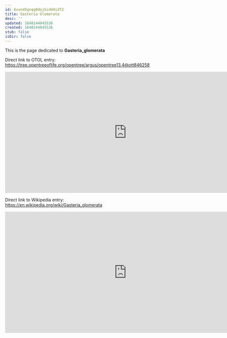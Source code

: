 ```yaml
---
id: 6vund5qnqq0dojkidd4idf2
title: Gasteria Glomerata
desc: ''
updated: 1648144045536
created: 1648144045536
stub: false
isDir: false
---
```

This is the page dedicated to **Gasteria_glomerata**


Direct link to OTOL entry: https://tree.opentreeoflife.org/opentree/argus/opentree13.4@ott846258



<html>
    <body>
    <iframe src="https://tree.opentreeoflife.org/opentree/argus/opentree13.4@ott846258"
    width="800" height="400" frameborder="0" allowfullscreen> </iframe>
    </body>
</html>
    


Direct link to Wikipedia entry: https://en.wikipedia.org/wiki/Gasteria_glomerata



<html>
    <body>
    <iframe src="https://en.wikipedia.org/wiki/Gasteria_glomerata"
    width="800" height="400" frameborder="0" allowfullscreen> </iframe>
    </body>
</html>
    

